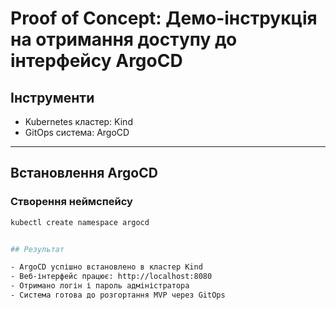 # Proof of Concept: Демо-інструкція на отримання доступу до інтерфейсу ArgoCD

## Інструменти

- Kubernetes кластер: Kind
- GitOps система: ArgoCD

---

## Встановлення ArgoCD

### Створення неймспейсу

```bash
kubectl create namespace argocd


## Результат

- ArgoCD успішно встановлено в кластер Kind
- Веб-інтерфейс працює: http://localhost:8080
- Отримано логін і пароль адміністратора
- Система готова до розгортання MVP через GitOps